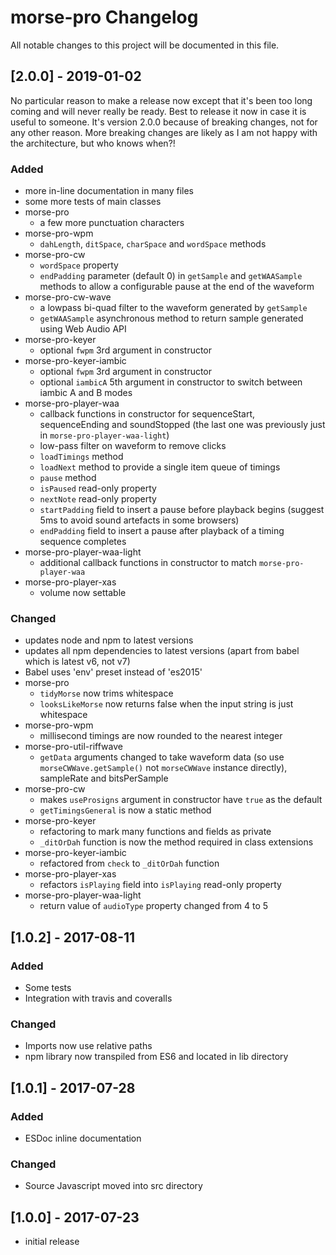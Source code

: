 # morse-pro Changelog

All notable changes to this project will be documented in this file.

## [2.0.0] - 2019-01-02

No particular reason to make a release now except that it's been too long coming and will never really be ready. Best to release it now in case it is useful to someone. It's version 2.0.0 because of breaking changes, not for any other reason. More breaking changes are likely as I am not happy with the architecture, but who knows when?!

### Added

- more in-line documentation in many files
- some more tests of main classes
- morse-pro
    - a few more punctuation characters
- morse-pro-wpm
    - `dahLength`, `ditSpace`, `charSpace` and `wordSpace` methods
- morse-pro-cw
    - `wordSpace` property
    - `endPadding` parameter (default 0) in `getSample` and `getWAASample` methods to allow a configurable pause at the end of the waveform
- morse-pro-cw-wave
    - a lowpass bi-quad filter to the waveform generated by `getSample`
    - `getWAASample` asynchronous method to return sample generated using Web Audio API
- morse-pro-keyer
    - optional `fwpm` 3rd argument in constructor
- morse-pro-keyer-iambic
    - optional `fwpm` 3rd argument in constructor
    - optional `iambicA` 5th argument in constructor to switch between iambic A and B modes
- morse-pro-player-waa
    - callback functions in constructor for sequenceStart, sequenceEnding and soundStopped (the last one was previously just in `morse-pro-player-waa-light`)
    - low-pass filter on waveform to remove clicks
    - `loadTimings` method
    - `loadNext` method to provide a single item queue of timings
    - `pause` method
    - `isPaused` read-only property
    - `nextNote` read-only property
    - `startPadding` field to insert a pause before playback begins (suggest 5ms to avoid sound artefacts in some browsers)
    - `endPadding` field to insert a pause after playback of a timing sequence completes
- morse-pro-player-waa-light
    - additional callback functions in constructor to match `morse-pro-player-waa`
- morse-pro-player-xas
    - volume now settable

### Changed

- updates node and npm to latest versions
- updates all npm dependencies to latest versions (apart from babel which is latest v6, not v7)
- Babel uses 'env' preset instead of 'es2015'
- morse-pro
    - `tidyMorse` now trims whitespace
    - `looksLikeMorse` now returns false when the input string is just whitespace
- morse-pro-wpm
    - millisecond timings are now rounded to the nearest integer
- morse-pro-util-riffwave
    - `getData` arguments changed to take waveform data (so use `morseCWWave.getSample()` not `morseCWWave` instance directly), sampleRate and bitsPerSample
- morse-pro-cw
    - makes `useProsigns` argument in constructor have `true` as the default
    - `getTimingsGeneral` is now a static method
- morse-pro-keyer
    - refactoring to mark many functions and fields as private
    - `_ditOrDah` function is now the method required in class extensions
- morse-pro-keyer-iambic
    - refactored from `check` to `_ditOrDah` function
- morse-pro-player-xas
    - refactors `isPlaying` field into `isPlaying` read-only property
- morse-pro-player-waa-light
    - return value of `audioType` property changed from 4 to 5

## [1.0.2] - 2017-08-11

### Added

- Some tests
- Integration with travis and coveralls

### Changed

- Imports now use relative paths
- npm library now transpiled from ES6 and located in lib directory

## [1.0.1] - 2017-07-28

### Added

- ESDoc inline documentation

### Changed

- Source Javascript moved into src directory

## [1.0.0] - 2017-07-23

- initial release